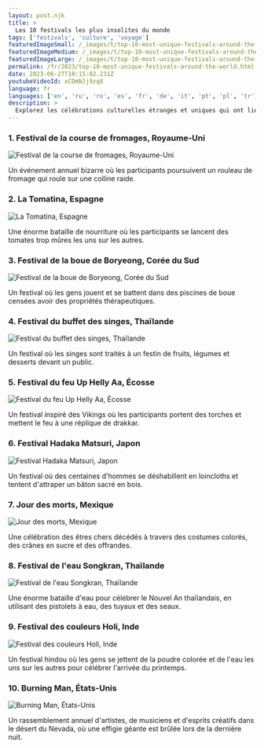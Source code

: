 ```yaml
---
layout: post.njk
title: >
  Les 10 festivals les plus insolites du monde
tags: ['festivals', 'culture', 'voyage']
featuredImageSmall: /_images/t/top-10-most-unique-festivals-around-the-world-cover-fr-small.webp
featuredImageMedium: /_images/t/top-10-most-unique-festivals-around-the-world-cover-fr-medium.webp
featuredImageLarge: /_images/t/top-10-most-unique-festivals-around-the-world-cover-fr-large.webp
permalink: /fr/2023/top-10-most-unique-festivals-around-the-world.html
date: 2023-06-27T10:15:02.231Z
youtubeVideoId: xCDmNJj9zq8
language: fr
languages: ['en', 'ru', 'ro', 'es', 'fr', 'de', 'it', 'pt', 'pl', 'tr']
description: >
  Explorez les célébrations culturelles étranges et uniques qui ont lieu dans différentes parties du monde.
---
```


### 1. Festival de la course de fromages, Royaume-Uni

![Festival de la course de fromages, Royaume-Uni](/_images/a/a34ada92fd4595371e1c6ba60ff16ffb-medium.webp)

Un événement annuel bizarre où les participants poursuivent un rouleau de fromage qui roule sur une colline raide.

### 2. La Tomatina, Espagne

![La Tomatina, Espagne](/_images/1/1ebc7f6773e3a1a45cae2c6d15e05fbc-medium.webp)

Une énorme bataille de nourriture où les participants se lancent des tomates trop mûres les uns sur les autres.

### 3. Festival de la boue de Boryeong, Corée du Sud

![Festival de la boue de Boryeong, Corée du Sud](/_images/0/0eea3beb9854a724c6ca11fc9b3e0e85-medium.webp)

Un festival où les gens jouent et se battent dans des piscines de boue censées avoir des propriétés thérapeutiques.

### 4. Festival du buffet des singes, Thaïlande

![Festival du buffet des singes, Thaïlande](/_images/4/4e35d7e968dd33c01a466d71da51a7d7-medium.webp)

Un festival où les singes sont traités à un festin de fruits, légumes et desserts devant un public.

### 5. Festival du feu Up Helly Aa, Écosse

![Festival du feu Up Helly Aa, Écosse](/_images/8/8f1dcb477761e5338e4157041f69e9c5-medium.webp)

Un festival inspiré des Vikings où les participants portent des torches et mettent le feu à une réplique de drakkar.

### 6. Festival Hadaka Matsuri, Japon

![Festival Hadaka Matsuri, Japon](/_images/9/99847bff5b3b74d7fbe5f00cf8ca34f9-medium.webp)

Un festival où des centaines d'hommes se déshabillent en loincloths et tentent d'attraper un bâton sacré en bois.

### 7. Jour des morts, Mexique

![Jour des morts, Mexique](/_images/5/5f06783c1c21d6556d8842c6ada0b13b-medium.webp)

Une célébration des êtres chers décédés à travers des costumes colorés, des crânes en sucre et des offrandes.

### 8. Festival de l'eau Songkran, Thaïlande

![Festival de l'eau Songkran, Thaïlande](/_images/e/e6a665421f0ba842d60d53dc49edf2f0-medium.webp)

Une énorme bataille d'eau pour célébrer le Nouvel An thaïlandais, en utilisant des pistolets à eau, des tuyaux et des seaux.

### 9. Festival des couleurs Holi, Inde

![Festival des couleurs Holi, Inde](/_images/6/6731748bea37c3c2a393931cedb86edd-medium.webp)

Un festival hindou où les gens se jettent de la poudre colorée et de l'eau les uns sur les autres pour célébrer l'arrivée du printemps.

### 10. Burning Man, États-Unis

![Burning Man, États-Unis](/_images/a/a9892044029468e1c65708b5966289fe-medium.webp)

Un rassemblement annuel d'artistes, de musiciens et d'esprits créatifs dans le désert du Nevada, où une effigie géante est brûlée lors de la dernière nuit.

